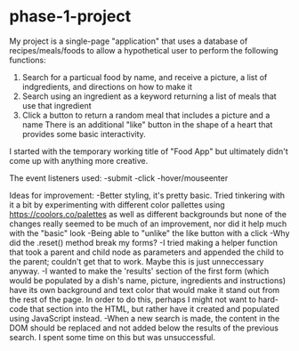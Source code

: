 # phase-1-project

My project is a single-page "application" that uses a database of recipes/meals/foods to allow a hypothetical user to perform the following functions:

1. Search for a particual food by name, and receive a picture, a list of indgredients, and directions on how to make it
2. Search using an ingredient as a keyword returning a list of meals that use that ingredient
3. Click a button to return a random meal that includes a picture and a name
There is an additional "like" button in the shape of a heart that provides some basic interactivity.

I started with the temporary working title of "Food App" but ultimately didn't come up with anything more creative.

The event listeners used:
-submit
-click
-hover/mouseenter

Ideas for improvement:
-Better styling, it's pretty basic. Tried tinkering with it a bit by experimenting with different color pallettes using https://coolors.co/palettes as well as different backgrounds but none of the changes really seemed to be much of an improvement, nor did it help much with the "basic" look
-Being able to "unlike" the like button with a click
-Why did the .reset() method break my forms?
-I tried making a helper function that took a parent and child node as parameters and appended the child to the parent; couldn't get that to work. Maybe this is just unneccessary anyway.
-I wanted to make the 'results' section of the first form (which would be populated by a dish's name, picture, ingredients and instructions) have its own background and text color that would make it stand out from the rest of the page. In order to do this, perhaps I might not want to hard-code that section into the HTML, but rather have it created and populated using JavaScript instead.
-When a new search is made, the content in the DOM should be replaced and not added below the results of the previous search. I spent some time on this but was unsuccessful. 

